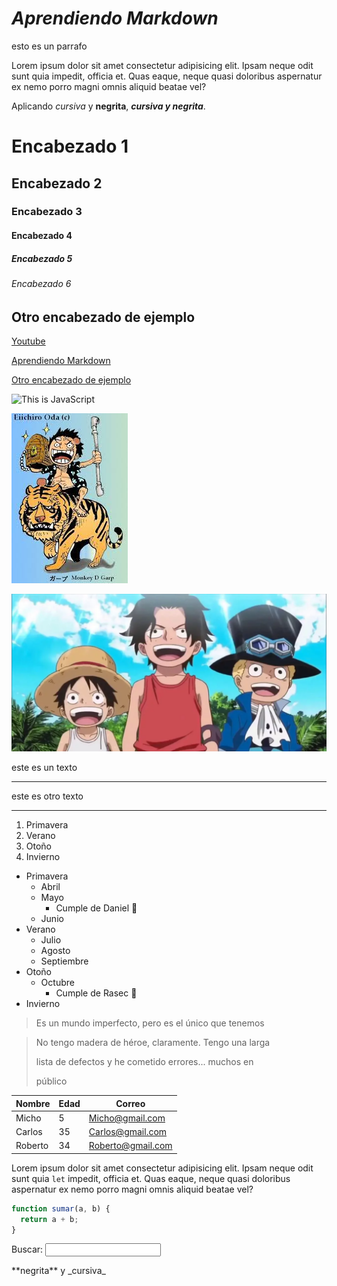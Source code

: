 # _Aprendiendo Markdown_

esto es un parrafo

Lorem ipsum dolor sit amet consectetur adipisicing elit. Ipsam neque odit sunt quia impedit, officia et. Quas eaque, neque quasi doloribus aspernatur ex nemo porro magni omnis aliquid beatae vel?

Aplicando _cursiva_ y **negrita**, **_cursiva y negrita_**.

<!-- Encabezados -->

# Encabezado 1

## Encabezado 2

### Encabezado 3

#### Encabezado 4

##### Encabezado 5

###### Encabezado 6

## Otro encabezado de ejemplo

<!-- Enlaces -->

[Youtube](https://www.youtube.com/)

<!-- Ancla o enlace interno al titulo nivel 1 -->

[Aprendiendo Markdown](#aprendiendo-markdown)

[Otro encabezado de ejemplo](#otro-encabezado-de-ejemplo)

![This is JavaScript](https://jonmircha.com/img/blog/this-is-javascript.jpg)

![Monkey D Garp](img/garp.jpg)

![Monkey D Luffy](img/lufy.jpg)

este es un texto

---

este es otro texto

---

<!-- Listas -->
<!-- OL -->

1. Primavera
1. Verano
1. Otoño
1. Invierno

<!-- UL -->

- Primavera
  - Abril
  - Mayo
    - Cumple de Daniel 🍻
  - Junio
- Verano
  - Julio
  - Agosto
  - Septiembre
- Otoño
  - Octubre
    - Cumple de Rasec 🍻
- Invierno

<!-- Citas -->
<!-- Citas en línea -->

> Es un mundo imperfecto, pero es el único que tenemos

<!-- Citas en bloque -->

> No tengo madera de héroe, claramente. Tengo una larga
>
> lista de defectos y he cometido errores... muchos en
>
> público

<!-- Tablas -->

| Nombre  | Edad | Correo            |
| ------- | ---- | ----------------- |
| Micho   | 5    | Micho@gmail.com   |
| Carlos  | 35   | Carlos@gmail.com  |
| Roberto | 34   | Roberto@gmail.com |

Lorem ipsum dolor sit amet consectetur adipisicing elit. Ipsam neque odit sunt quia `let` impedit, officia et. Quas eaque, neque quasi doloribus aspernatur ex nemo porro magni omnis aliquid beatae vel?

<!-- alt+96 -->

```js
function sumar(a, b) {
  return a + b;
}
```

<form>
  <label for="q" name="q">Buscar:</label>
  <input type="search" id="q">
</form>

<!-- Barra invertida alt+92 -->

\*\*negrita\*\* y \_cursiva\_
